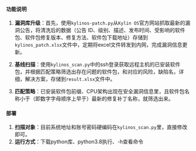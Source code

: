 #### 功能说明

1. **漏洞库升级**：首先，使用`kylinos-patch.py`从`Kylin OS`官方网站抓取最新的漏洞公告，将清洗后的数据（公告 ID、级别、描述、发布时间、受影响的软件包、软件包修复版本、修复方法、软件包下载地址）存储到`kylinos_patch.xlsx`文件中，定期将excel文件转发到内网，完成漏洞信息更新。

2. **基线扫描**：使用`kylinos_scan.py`中的ssh登录获取远程主机的已安装软件包，并根据匹配策略筛选出存在问题的软件包，和对应的风险，缺陷名，详细，解决方案，存储到`result.xlsx`文件中。

3. **匹配策略**：已安装软件包前缀、CPU架构出现在安全漏洞信息里，且软件包名称小于（即数字字母顺序上早于）最新的修复补丁名称，就筛选出来。

   

#### 部署

1. **扫描对象**：目前系统地址和账号密码硬编码在`kylinos_scan.py`里，直接修改即可。
2. **运行方式**：下载python库、python3.8执行、-h查看命令


